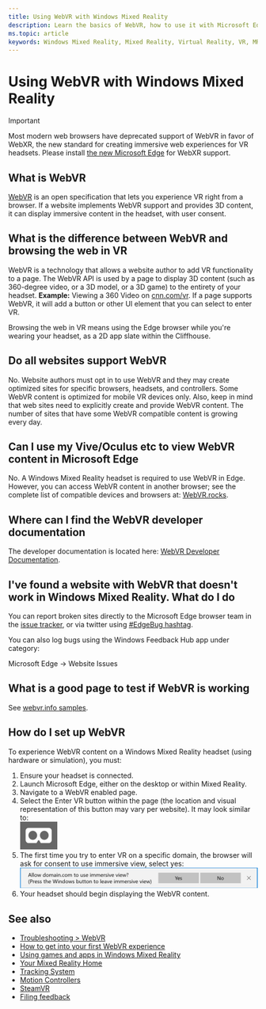 ```yaml
---
title: Using WebVR with Windows Mixed Reality
description: Learn the basics of WebVR, how to use it with Microsoft Edge on Windows Mixed Reality headsets, and common troubleshooting issues.
ms.topic: article
keywords: Windows Mixed Reality, Mixed Reality, Virtual Reality, VR, MR, WebVR, Edge, Microsoft Edge, web browsing
---
```


# Using WebVR with Windows Mixed Reality

>[!IMPORTANT]
>Most modern web browsers have deprecated support of WebVR in favor of WebXR, the new standard for creating immersive web experiences for VR headsets. Please install [the new Microsoft Edge](using-microsoft-edge.md) for WebXR support.

## What is WebVR

[WebVR](https://webvr.info) is an open specification that lets you experience VR right from a browser. If a website implements WebVR support and provides 3D content, it can display immersive content in the headset, with user consent.

## What is the difference between WebVR and browsing the web in VR

WebVR is a technology that allows a website author to add VR functionality to a page. The WebVR API is used by a page to display 3D content (such as 360-degree video, or a 3D model, or a 3D game) to the entirety of your headset. **Example:** Viewing a 360 Video on [cnn.com/vr](http://cnn.com/vr). If a page supports WebVR, it will add a button or other UI element that you can select to enter VR.

Browsing the web in VR means using the Edge browser while you're wearing your headset, as a 2D app slate within the Cliffhouse.

## Do all websites support WebVR

No. Website authors must opt in to use WebVR and they may create optimized sites for specific browsers, headsets, and controllers. Some WebVR content is optimized for mobile VR devices only. Also, keep in mind that web sites need to explicitly create and provide WebVR content. The number of sites that have some WebVR compatible content is growing every day.

## Can I use my Vive/Oculus etc to view WebVR content in Microsoft Edge

No. A Windows Mixed Reality headset is required to use WebVR in Edge. However, you can access WebVR content in another browser; see the complete list of compatible devices and browsers at: [WebVR.rocks](http://webvr.rocks/).

## Where can I find the WebVR developer documentation

The developer documentation is located here: [WebVR Developer Documentation](https://docs.microsoft.com/microsoft-edge/webvr/).

## I've found a website with WebVR that doesn't work in Windows Mixed Reality. What do I do

You can report broken sites directly to the Microsoft Edge browser team in the [issue tracker](https://developer.microsoft.com/en-us/microsoft-edge/platform/issues/), or via twitter using [#EdgeBug hashtag](https://blogs.windows.com/msedgedev/2016/08/11/edgebug-twitter/).

You can also log bugs using the Windows Feedback Hub app under category:

Microsoft Edge -> Website Issues

## What is a good page to test if WebVR is working

See [webvr.info samples](http://webvr.info/samples/XX-vr-controllers.html).

## How do I set up WebVR

To experience WebVR content on a Windows Mixed Reality headset (using hardware or simulation), you must:

1. Ensure your headset is connected.
2. Launch Microsoft Edge, either on the desktop or within Mixed Reality.
3. Navigate to a WebVR enabled page.
4. Select the Enter VR button within the page (the location and visual representation of this button may vary per website). It may look similar to:\
   ![VR Goggles image](images/75px-enter-vr.png)
5. The first time you try to enter VR on a specific domain, the browser will ask for consent to use immersive view, select yes: ![Consent UI that is displayed on the first attempt to Enter VR on a particular domain](images/1053px-Webvr-consent-ui.png)
6. Your headset should begin displaying the WebVR content.

## See also

* [Troubleshooting > WebVR](webvr-questions.md)
* [How to get into your first WebVR experience](using-games-and-apps-in-windows-mixed-reality.md#how-to-get-into-your-first-webvr-experience)
* [Using games and apps in Windows Mixed Reality](using-games-and-apps-in-windows-mixed-reality.md)
* [Your Mixed Reality Home](your-mixed-reality-home.md)
* [Tracking System](tracking-system.md)
* [Motion Controllers](controllers-in-wmr.md)
* [SteamVR](using-steamvr-with-windows-mixed-reality.md)
* [Filing feedback](filing-feedback.md)
